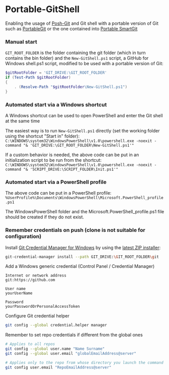 # Portable-GitShell
Enabling the usage of [Posh-Git](http://github.com/dahlbyk/posh-git) and Git shell with a portable version of Git such as [PortableGit](http://github.com/msysgit/msysgit/releases) or the one contained into [Portable SmartGit](http://www.syntevo.com/smartgit/download)

### Manual start
`GIT_ROOT_FOLDER` is the folder containing the git folder (which in turn contains the bin folder) and the `New-GitShell.ps1` script, a GitHub for Windows shell.ps1 script, modified to be used with a portable version of Git:
```powershell
$gitRootFolder = 'GIT_DRIVE:\GIT_ROOT_FOLDER'
if (Test-Path $gitRootFolder)
{
    . (Resolve-Path "$gitRootFolder\New-GitShell.ps1")
}
```

### Automated start via a Windows shortcut
A Windows shortcut can be used to open PowerShell and enter the Git shell at the same time

The easiest way is to run `New-GitShell.ps1` directly (set the working folder using the shortcut "Start in" folder):
`C:\WINDOWS\system32\WindowsPowerShell\v1.0\powershell.exe -noexit -command "& 'GIT_DRIVE:\GIT_ROOT_FOLDER\New-GitShell.ps1'"`

If a custom behavior is needed, the above code can be put in an initialization script to be run from the shortcut:  
`C:\WINDOWS\system32\WindowsPowerShell\v1.0\powershell.exe -noexit -command "& 'SCRIPT_DRIVE:\SCRIPT_FOLDER\Init.ps1'"`

### Automated start via a PowerShell profile
The above code can be put in a PowerShell profile:  
`%UserProfile%\Documents\WindowsPowerShell\Microsoft.PowerShell_profile.ps1`

The WindowsPowerShell folder and the Microsoft.PowerShell_profile.ps1 file should be created if they do not exist.

### Remember credentials on push (clone is not suitable for configuration)
Install [Git Credential Manager for Windows](http://github.com/Microsoft/Git-Credential-Manager-for-Windows) by using the [latest ZIP installer](http://github.com/Microsoft/Git-Credential-Manager-for-Windows/releases/latest):
```bash
git-credential-manager install --path GIT_DRIVE:\GIT_ROOT_FOLDER\git
```

Add a Windows generic credential (Control Panel / Credential Manager)
```
Internet or network address
git:https://github.com

User name
yourUserName

Password
yourPasswordOrPersonalAccessToken
```

Configure Git credential helper
```bash
git config --global credential.helper manager
```

Remember to set repo credentials if different from the global ones
```bash
# Applies to all repos
git config --global user.name "Name Surname"
git config --global user.email "globalEmailAddress@server"

# Applies only to the repo from whose directory you launch the command
git config user.email "RepoEmailAddress@server"
```
